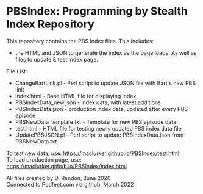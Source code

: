 # PBSIndex: Programming by Stealth Index Repository
This repository contains the PBS Index files. This includes:
* the HTML and JSON to generate the index as the page loads. As well as files to update & test index page.

File List:
* ChangeBartLink.pl - Perl script to update JSON file with Bart's new PBS link 
* index.html - Base HTML file for displaying index
* PBSIndexData_new.json - index data, with latest additions
* PBSIndexData.json - production index data, updated after every PBS episode
* PBSNewData_template.txt - Template for new PBS episode data
* test.html - HTML file for testing newly updated PBS index data file
* UpdatePBSJSON.pl - Perl script to update PBSIndexData.json from PBSNewData.txt

To test new data, use: https://maclurker.github.io/PBSIndex/test.html
<br>
To load production page, use: https://maclurker.github.io/PBSIndex/index.html

All files created by D. Rendon, June 2020
<br>
Connected to Podfeet.com via github, March 2022
